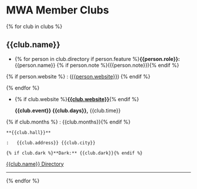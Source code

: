 # MWA Member Clubs

{% for club in clubs %}
## {{club.name}}

<div class="grid cards" markdown>

-   {% for person in club.directory if person.feature %}**{{person.role}}:** {{person.name}} {% if person.note %}({{person.note}}){% endif %}

{% if person.website %}
    :   ([{{person.website}}](http://{{person.website}}))
{% endif %}

{% endfor %}

-   {% if club.website %}[**{{club.website}}**](http://{{club.website}}){% endif %}

    **{{club.event}} {{club.days}},** {{club.time}}

{% if club.months %}
    :   {{club.months}}{% endif %}

    **{{club.hall}}**

    :   {{club.address}} {{club.city}}

    {% if club.dark %}**Dark:** {{club.dark}}{% endif %}

</div>

[{{club.name}} Directory](/website/directory/#{{club.slug}})

---
{% endfor %}

